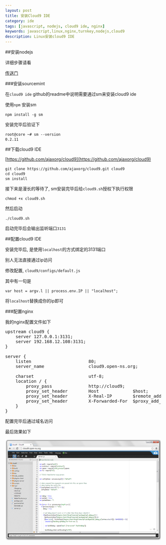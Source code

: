 ```yaml
---
layout: post
title: 安装Cloud9 IDE
category: ide
tags: [javascript, nodejs, cloud9 ide, nginx]
keywords: javascript,linux,nginx,turnkey,nodejs,cloud9
description: Linux安装cloud9 IDE
---
```


##安装nodejs

详细步骤请看

[传送门](http://heroin.so/javascript/2012/10/26/make-nodejs/)

###安装sourcemint

在`cloud9 ide` github的readme中说明需要通过sm来安装cloud9 ide

使用`npm` 安装sm

    npm install -g sm

安装完毕后验证下

    root@core ~# sm --version
    0.2.11

##下载cloud9 IDE

[https://github.com/ajaxorg/cloud9](https://github.com/ajaxorg/cloud9)

    git clone https://github.com/ajaxorg/cloud9.git cloud9
    cd cloud9
    sm install

接下来是漫长的等待了, sm安装完毕后给`cloud9.sh`授权下执行权限

    chmod +x cloud9.sh

然后启动

    ./cloud9.sh

启动完毕后会输出监听端口`3131`

##配置cloud9 IDE

安装完毕后, 是使用`localhost`的方式绑定的3131端口

别人无法直接通过ip访问

修改配置, `cloud9/configs/default.js`

其中有一句是

    var host = argv.l || process.env.IP || "localhost";

将`localhost`替换成你的ip即可

###配置nginx

我的nginx配置文件如下

<pre class="prettyprint linenums">
upstream cloud9 {
    server 127.0.0.1:3131;
    server 192.168.12.108:3131;
}

server {
    listen                      80;
    server_name                 cloud9.open-ns.org;

    charset                     utf-8;
    location / {
        proxy_pass              http://cloud9;
        proxy_set_header        Host             $host;
        proxy_set_header        X-Real-IP        $remote_addr;
        proxy_set_header        X-Forwarded-For  $proxy_add_x_forwarded_for;
    }
}
</pre>

配置完毕后通过域名访问

最后效果如下

![](/assets/blog/make-clou9ide/cloud9.png)
